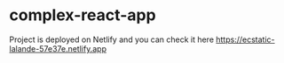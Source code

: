 # complex-react-app
Project is deployed on Netlify and you can check it here
https://ecstatic-lalande-57e37e.netlify.app

